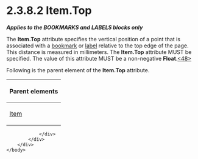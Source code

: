 <html dir="LTR" xmlns:mshelp="http://msdn.microsoft.com/mshelp" xmlns:ddue="http://ddue.schemas.microsoft.com/authoring/2003/5" xmlns:xlink="http://www.w3.org/1999/xlink" xmlns:tool="http://www.microsoft.com/tooltip">
    <head>
        <meta http-equiv="Content-Type" content="text/html; CHARSET=utf-8"></meta>
        <meta name="save" content="history"></meta>
        <title>2.3.8.2 Item.Top</title>
        <xml>
            <mshelp:toctitle title="2.3.8.2 Item.Top"></mshelp:toctitle>
            <mshelp:rltitle title="[MS-RGDI]: Item.Top"></mshelp:rltitle>
            <mshelp:keyword index="A" term="48f31722-3334-4fc6-b58c-0960507c6585"></mshelp:keyword>
            <mshelp:attr name="DCSext.ContentType" value="open specification"></mshelp:attr>
            <mshelp:attr name="AssetID" value="48f31722-3334-4fc6-b58c-0960507c6585"></mshelp:attr>
            <mshelp:attr name="TopicType" value="kbRef"></mshelp:attr>
            <mshelp:attr name="DCSext.Title" value="[MS-RGDI]: Item.Top" />
        </xml>
    </head>
    <body>
        <div id="header">
            <h1 class="heading">2.3.8.2 Item.Top</h1>
        </div>
        <div id="mainSection">
            <div id="mainBody">
                <div id="allHistory" class="saveHistory"></div>
                <div id="sectionSection0" class="section" name="collapseableSection">
                    

<p><b><i>Applies to the BOOKMARKS and LABELS blocks only</i></b></p>

<p>The <b>Item.Top</b> attribute specifies the vertical
position of a point that is associated with a <a href="557e6223-9107-4be3-9f7c-b83beb5d16fc.htm#gt_42f9c2f4-8a4b-4d64-a0e1-fc071debdf4c">bookmark</a> or <a href="557e6223-9107-4be3-9f7c-b83beb5d16fc.htm#gt_4c56ea75-c676-4525-b131-71d71c3de91a">label</a> relative to the top
edge of the page. This distance is measured in millimeters. The <b>Item.Top</b>
attribute MUST be specified. The value of this attribute MUST be a non-negative
<b>Float</b>.<a id="Appendix_A_Target_48"></a><a href="5f16d945-e8a0-4cc3-9547-1c8f3e568219.htm#Appendix_A_48" aria-label="Product behavior note 48">&lt;48&gt;</a></p>

<p>Following is the parent element of the <b>Item.Top</b>
attribute.</p>

<table>
 <thead>
  <tr>
   <th>
   <p>Parent elements</p>
   </th>
  </tr>
 </thead>
 <tr>
  <td>
  <p><a href="d9e55a22-e349-488d-b9f2-5656a8e2daea.htm">Item</a></p>
  </td>
 </tr>
</table>

<p> </p>


                </div>
            </div>
        </div>
    </body>
</html>